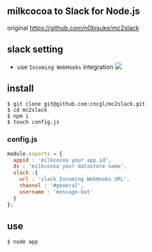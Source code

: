 ## milkcocoa to Slack for Node.js

original https://github.com/n0bisuke/mc2slack

## slack setting
* use `Incoming WebHooks` integration
![](https://drive.google.com/uc?exoirt=view&id=0BxX1sdAOmTicdmplOVN0bWtON1U)

## install

```
$ git clone git@github.com:cncgl/mc2slack.git
$ cd mc2slack
$ npm i
$ touch config.js
```

### config.js

```config.js
module.exports = {
  appid : 'milkcocoa your app id',
  ds : 'milkcocoa your datastore name',
  slack :{
    url : 'slack Incoming WebHooks URL',
    channel : '#general',
    username : 'message-bot'
  }
};
```

## use

```
$ node app
```
